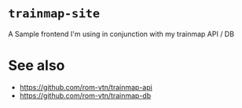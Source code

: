 # `trainmap-site`
A Sample frontend I'm using in conjunction with my trainmap API / DB

# See also
- https://github.com/rom-vtn/trainmap-api
- https://github.com/rom-vtn/trainmap-db